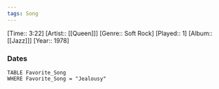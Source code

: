 ```yaml
---
tags: Song  
---
```

[Time:: 3:22]
[Artist:: [[Queen]]]
[Genre:: Soft Rock]
[Played:: 1]
[Album:: [[Jazz]]]
[Year:: 1978]
### Dates
````dataview
TABLE Favorite_Song
WHERE Favorite_Song = "Jealousy"
````